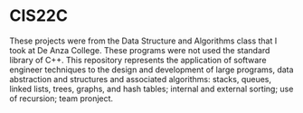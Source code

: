 
# CIS22C
These projects were from the Data Structure and Algorithms class that I took at De Anza College. These programs were not used the standard library of C++. This repository represents the application of software engineer techniques to the design and development of large programs, data abstraction and structures and associated algorithms: stacks, queues, linked lists, trees, graphs, and hash tables; internal and external sorting; use of recursion; team pronject.
